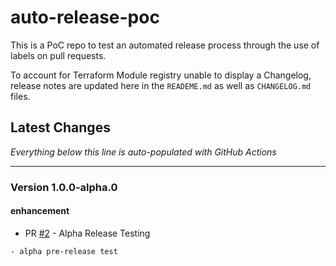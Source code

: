 # auto-release-poc

This is a PoC repo to test an automated release process through the use of labels on pull requests.

To account for Terraform Module registry unable to display a Changelog, release notes are updated here in the `READEME.md` as well as `CHANGELOG.md` files.


## Latest Changes

_Everything below this line is auto-populated with GitHub Actions_
____

<!-- BEGIN_CHANGELOG_ACTION -->

<!-- BEGIN_CHANGELOG_FROM_2 -->
### Version 1.0.0-alpha.0

#### enhancement

* PR [#2](https://github.com/katiem0/auto-release-poc/pull/2) - Alpha Release Testing

```
- alpha pre-release test
```
<!-- END_CHANGELOG_FROM_2 -->

<!-- END_CHANGELOG_ACTION -->